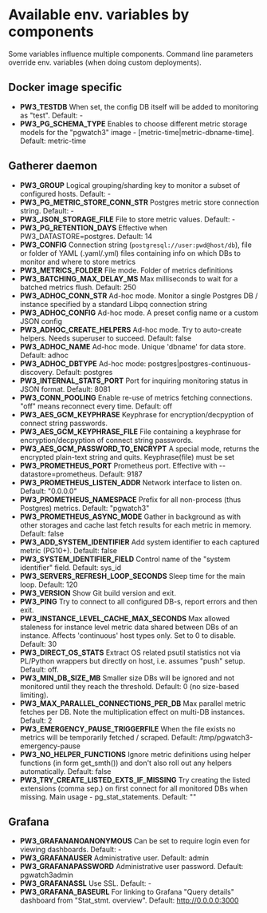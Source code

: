 # Available env. variables by components

Some variables influence multiple components. Command line parameters override env. variables (when doing custom deployments).

## Docker image specific

- **PW3_TESTDB** When set, the config DB itself will be added to monitoring as "test". Default: -
- **PW3_PG_SCHEMA_TYPE** Enables to choose different metric storage models for the "pgwatch3" image - [metric-time|metric-dbname-time]. Default: metric-time

## Gatherer daemon

- **PW3_GROUP** Logical grouping/sharding key to monitor a subset of configured hosts. Default: -
- **PW3_PG_METRIC_STORE_CONN_STR** Postgres metric store connection string. Default: -
- **PW3_JSON_STORAGE_FILE** File to store metric values. Default: -
- **PW3_PG_RETENTION_DAYS** Effective when PW3_DATASTORE=postgres. Default: 14
- **PW3_CONFIG** Connection string (`postgresql://user:pwd@host/db`), file or folder of YAML (.yaml/.yml) files containing info on which DBs to monitor and where to store metrics
- **PW3_METRICS_FOLDER** File mode. Folder of metrics definitions
- **PW3_BATCHING_MAX_DELAY_MS** Max milliseconds to wait for a batched metrics flush. Default: 250
- **PW3_ADHOC_CONN_STR** Ad-hoc mode. Monitor a single Postgres DB / instance specified by a standard Libpq connection string
- **PW3_ADHOC_CONFIG** Ad-hoc mode. A preset config name or a custom JSON config
- **PW3_ADHOC_CREATE_HELPERS** Ad-hoc mode. Try to auto-create helpers. Needs superuser to succeed. Default: false
- **PW3_ADHOC_NAME** Ad-hoc mode. Unique 'dbname' for data store. Default: adhoc
- **PW3_ADHOC_DBTYPE** Ad-hoc mode: postgres|postgres-continuous-discovery. Default: postgres
- **PW3_INTERNAL_STATS_PORT** Port for inquiring monitoring status in JSON format. Default: 8081
- **PW3_CONN_POOLING** Enable re-use of metrics fetching connections. "off" means reconnect every time. Default: off
- **PW3_AES_GCM_KEYPHRASE** Keyphrase for encryption/decpyption of connect string passwords.
- **PW3_AES_GCM_KEYPHRASE_FILE** File containing a keyphrase for encryption/decpyption of connect string passwords.
- **PW3_AES_GCM_PASSWORD_TO_ENCRYPT** A special mode, returns the encrypted plain-text string and quits. Keyphrase(file) must be set
- **PW3_PROMETHEUS_PORT** Prometheus port. Effective with --datastore=prometheus. Default: 9187
- **PW3_PROMETHEUS_LISTEN_ADDR** Network interface to listen on. Default: "0.0.0.0"
- **PW3_PROMETHEUS_NAMESPACE** Prefix for all non-process (thus Postgres) metrics. Default: "pgwatch3"
- **PW3_PROMETHEUS_ASYNC_MODE** Gather in background as with other storages and cache last fetch results for each metric in memory. Default: false
- **PW3_ADD_SYSTEM_IDENTIFIER** Add system identifier to each captured metric (PG10+). Default: false
- **PW3_SYSTEM_IDENTIFIER_FIELD** Control name of the "system identifier" field. Default: sys_id
- **PW3_SERVERS_REFRESH_LOOP_SECONDS** Sleep time for the main loop. Default: 120
- **PW3_VERSION** Show Git build version and exit.
- **PW3_PING** Try to connect to all configured DB-s, report errors and then exit.
- **PW3_INSTANCE_LEVEL_CACHE_MAX_SECONDS** Max allowed staleness for instance level metric data shared between DBs of an instance. Affects 'continuous' host types only. Set to 0 to disable. Default: 30
- **PW3_DIRECT_OS_STATS** Extract OS related psutil statistics not via PL/Python wrappers but directly on host, i.e. assumes "push" setup. Default: off.
- **PW3_MIN_DB_SIZE_MB** Smaller size DBs will be ignored and not monitored until they reach the threshold. Default: 0 (no size-based limiting).
- **PW3_MAX_PARALLEL_CONNECTIONS_PER_DB** Max parallel metric fetches per DB. Note the multiplication effect on multi-DB instances. Default: 2
- **PW3_EMERGENCY_PAUSE_TRIGGERFILE** When the file exists no metrics will be temporarily fetched / scraped. Default: /tmp/pgwatch3-emergency-pause
- **PW3_NO_HELPER_FUNCTIONS** Ignore metric definitions using helper functions (in form get_smth()) and don't also roll out any helpers automatically. Default: false
- **PW3_TRY_CREATE_LISTED_EXTS_IF_MISSING** Try creating the listed extensions (comma sep.) on first connect for all monitored DBs when missing. Main usage - pg_stat_statements. Default: ""

## Grafana

- **PW3_GRAFANANOANONYMOUS** Can be set to require login even for viewing dashboards. Default: -
- **PW3_GRAFANAUSER** Administrative user. Default: admin
- **PW3_GRAFANAPASSWORD** Administrative user password. Default: pgwatch3admin
- **PW3_GRAFANASSL** Use SSL. Default: -
- **PW3_GRAFANA_BASEURL** For linking to Grafana "Query details" dashboard from "Stat_stmt. overview". Default: http://0.0.0.0:3000

